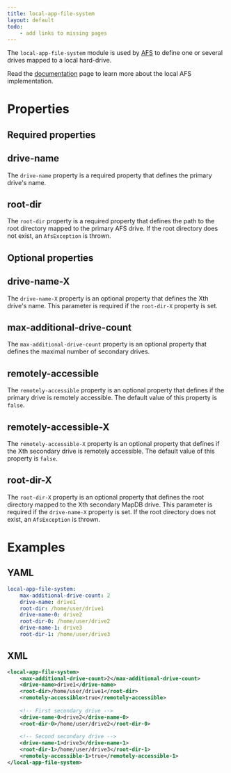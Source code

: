 ```yaml
---
title: local-app-file-system
layout: default
todo:
    - add links to missing pages
---
```


The `local-app-file-system` module is used by [AFS](../../tutorials/afs/afs-tutorial.md) to define one or several drives mapped to a local hard-drive.

Read the [documentation]() page to learn more about the local AFS implementation.

# Properties

## Required properties

## drive-name
The `drive-name` property is a required property that defines the primary drive's name.

## root-dir
The `root-dir` property is a required property that defines the path to the root directory mapped to the primary
AFS drive. If the root directory does not exist, an `AfsException` is thrown.

## Optional properties

## drive-name-X
The `drive-name-X` property is an optional property that defines the Xth drive's name. This parameter is required
if the `root-dir-X` property is set.

## max-additional-drive-count
The `max-additional-drive-count` property is an optional property that defines the maximal number of secondary drives.

## remotely-accessible
The `remotely-accessible` property is an optional property that defines if the primary drive is remotely accessible. The
default value of this property is `false`.

## remotely-accessible-X
The `remotely-accessible-X` property is an optional property that defines if the Xth secondary drive is remotely
accessible. The default value of this property is `false`.

## root-dir-X
The `root-dir-X` property is an optional property that defines the root directory mapped to the Xth secondary MapDB drive.
This parameter is required if the `drive-name-X` property is set. If the root directory does not exist, an `AfsException`
is thrown.

# Examples

## YAML
```yaml
local-app-file-system:
    max-additional-drive-count: 2
    drive-name: drive1
    root-dir: /home/user/drive1
    drive-name-0: drive2
    root-dir-0: /home/user/drive2
    drive-name-1: drive3
    root-dir-1: /home/user/drive3
```

## XML
```xml
<local-app-file-system>
    <max-additional-drive-count>2</max-additional-drive-count>
    <drive-name>drive1</drive-name>
    <root-dir>/home/user/drive1</root-dir>
    <remotely-accessible>true</remotely-accessible>
    
    <!-- First secondary drive -->
    <drive-name-0>drive2</drive-name-0>
    <root-dir-0>/home/user/drive2</root-dir-0>
    
    <!-- Second secondary drive -->
    <drive-name-1>drive3</drive-name-1>
    <root-dir-1>/home/user/drive3</root-dir-1>
    <remotely-accessible-1>true</remotely-accessible-1>
</local-app-file-system>
```
